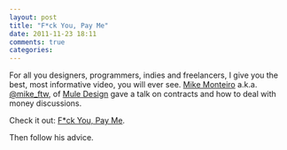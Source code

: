 ```yaml
---
layout: post
title: "F*ck You, Pay Me"
date: 2011-11-23 18:11
comments: true
categories: 
---
```


For all you designers, programmers, indies and freelancers, I give you the best, most informative video, you will ever see.  [Mike Monteiro](http://mikemonteiro.com/) a.k.a. [@mike_ftw](http://twitter.com/mike_FTW), of [Mule Design](http://muledesign.com/) gave a talk on contracts and how to deal with money discussions.

Check it out: [F*ck You, Pay Me](http://weblog.muledesign.com/2011/04/creative_mornings.php).

Then follow his advice.
